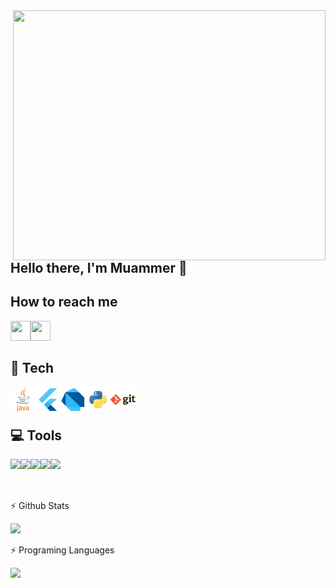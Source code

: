 <img src="https://media.giphy.com/media/qgQUggAC3Pfv687qPC/giphy.gif" width="500" height="400" align="right"/>

## Hello there, I'm Muammer :wave:

<!--
Here are some ideas to get you started:

- 🔭 I’m currently working on ...
- 🌱 I’m currently learning ...
- 👯 I’m looking to collaborate on ...
- 🤔 I’m looking for help with ...
- 💬 Ask me about ...
- 📫 How to reach me: ...
- 😄 Pronouns: ...
- ⚡ Fun fact: ...
-->

## How to reach me

[<img height="32" width="32" src="https://cdn.simpleicons.org/LinkedIn/white" align="left"/>](https://www.linkedin.com/in/muammer-aydemir-378314246/)

[<img height="32" width="32" src="https://external-content.duckduckgo.com/iu/?u=https%3A%2F%2Fmedia-exp1.licdn.com%2Fdms%2Fimage%2FC4D0BAQG1AL6eXKd-_Q%2Fcompany-logo_200_200%2F0%2F1613159962451%3Fe%3D2159024400%26v%3Dbeta%26t%3DQjygYj_usV9_XqZJaudlyix0a0H4ulMorEPsRBfqzG4&f=1&nofb=1&ipt=39e18dc3e2ccb2466705b66699f2dd5432813b6b1ed2528f0420f70c9c2372e0&ipo=images" align="left"/>](https://app.patika.dev/muammeraydemir)



<br />
<br />


## :milky_way: Tech

<img height="40" weight="40" src="https://raw.githubusercontent.com/github/explore/5b3600551e122a3277c2c5368af2ad5725ffa9a1/topics/java/java.png" align="left">
<img height="40" weight="40" src="https://raw.githubusercontent.com/github/explore/5b3600551e122a3277c2c5368af2ad5725ffa9a1/topics/flutter/flutter.png" align="left">
<img height="40" weight="40" src="https://raw.githubusercontent.com/github/explore/5b3600551e122a3277c2c5368af2ad5725ffa9a1/topics/dart/dart.png" align="left">
<img height="40" weight="40" src="https://raw.githubusercontent.com/github/explore/5b3600551e122a3277c2c5368af2ad5725ffa9a1/topics/python/python.png" align="left">
<img height="40" weight="40" src="https://raw.githubusercontent.com/github/explore/5b3600551e122a3277c2c5368af2ad5725ffa9a1/topics/git/git.png" align="left">

<br>
<br>

## :computer: Tools

[<img height="40" weight="40" src="https://cdn.simpleicons.org/VisualStudioCode" align="left"/>](https://code.visualstudio.com/)

[<img height="40" weight="40" src="https://cdn.simpleicons.org/EclipseIDE" align="left"/>]( https://www.eclipse.org/)

[<img height="40" weight="40" src="https://cdn.simpleicons.org/VisualStudio" align="left"/>](https://visualstudio.microsoft.com/)

[<img height="40" weight="40" src="https://cdn.simpleicons.org/PyCharm/yellow" align="left"/>](https://www.jetbrains.com/pycharm/)

[<img height="40" weight="40" src="https://cdn.simpleicons.org/Oracle" align="left"/>](https://www.oracle.com/database/technologies/appdev/plsql.html)

<br>
<br>
<br>

:zap: Github Stats

<img src="https://github-readme-stats.vercel.app/api?username=MuammerAydemir&show_icons=true&theme=chartreuse-dark">
 
<br>

:zap: Programing Languages

<img src="https://github-readme-stats.vercel.app/api/top-langs/?username=MuammerAydemir&theme=chartreuse-dark&layout=compact" >

